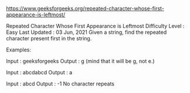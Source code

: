 
https://www.geeksforgeeks.org/repeated-character-whose-first-appearance-is-leftmost/

Repeated Character Whose First Appearance is Leftmost
Difficulty Level : Easy
Last Updated : 03 Jun, 2021
Given a string, find the repeated character present first in the string.
 



Examples: 
 

Input  : geeksforgeeks
Output : g
(mind that it will be g, not e.)

Input  : abcdabcd
Output : a

Input  : abcd
Output : -1
No character repeats